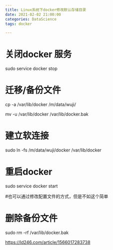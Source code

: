 ```yaml
---
title: Linux系统下docker修改默认存储目录
date: 2021-02-02 21:00:00
categories: DataScience
tags: docker

---
```


# 关闭docker 服务

sudo service docker stop

# 迁移/备份文件

cp -a /var/lib/docker /m/data/wuji/

mv -u /var/lib/docker /var/lib/docker.bak

# 建立软连接

sudo ln -fs /m/data/wuji/docker /var/lib/docker

# 重启docker

sudo service docker start

#也可以通过修改配置文件的方式，但是不如这个简单

# 删除备份文件

sudo rm -rf /var/lib/docker.bak

https://ld246.com/article/1566017283738